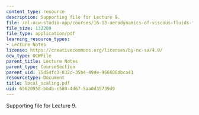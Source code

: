 ```yaml
---
content_type: resource
description: Supporting file for Lecture 9.
file: /ol-ocw-studio-app/courses/16-13-aerodynamics-of-viscous-fluids-fall-2003/65620958bbdbc5804d675aa0d35739d9_local_scaling.pdf
file_size: 132209
file_type: application/pdf
learning_resource_types:
- Lecture Notes
license: https://creativecommons.org/licenses/by-nc-sa/4.0/
ocw_type: OCWFile
parent_title: Lecture Notes
parent_type: CourseSection
parent_uid: 75d54fc3-032c-35b4-49de-966608dbca41
resourcetype: Document
title: local_scaling.pdf
uid: 65620958-bbdb-c580-4d67-5aa0d35739d9
---
```

Supporting file for Lecture 9.